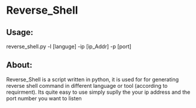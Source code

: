# Reverse_Shell


<h2>Usage:</h2>
reverse_shell.py -l [languge] -ip [ip_Addr] -p [port]

<h2>About:</h2>
Reverse_Shell is a script written in python, it is used for for generating reverse shell command in different language or tool (according to requirment). Its quite easy to use simply suplly the your ip address and the port number you want to listen 
